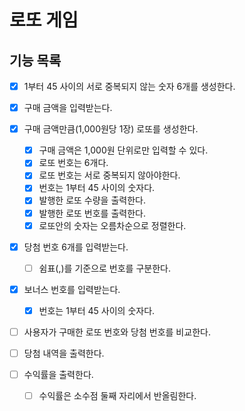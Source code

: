 # 로또 게임

## 기능 목록

- [x] 1부터 45 사이의 서로 중복되지 않는 숫자 6개를 생성한다.

- [x] 구매 금액을 입력받는다.

- [x] 구매 금액만큼(1,000원당 1장) 로또를 생성한다.
  - [x] 구매 금액은 1,000원 단위로만 입력할 수 있다.
  - [x] 로또 번호는 6개다.
  - [x] 로또 번호는 서로 중복되지 않아야한다.
  - [x] 번호는 1부터 45 사이의 숫자다.
  - [x] 발행한 로또 수량을 출력한다.
  - [x] 발행한 로또 번호를 출력한다.
  - [x] 로또안의 숫자는 오름차순으로 정렬한다.

- [x] 당첨 번호 6개를 입력받는다.
  - [ ] 쉼표(,)를 기준으로 번호를 구분한다.

- [x] 보너스 번호를 입력받는다.
  - [x] 번호는 1부터 45 사이의 숫자다.

- [ ] 사용자가 구매한 로또 번호와 당첨 번호를 비교한다.

- [ ] 당첨 내역을 출력한다.

- [ ] 수익률을 출력한다.
  - [ ] 수익률은 소수점 둘째 자리에서 반올림한다.
